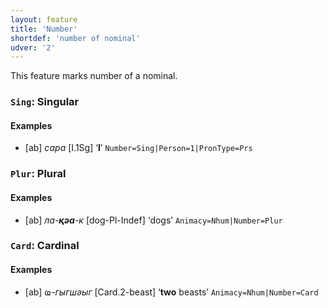 ```yaml
---
layout: feature
title: 'Number'
shortdef: 'number of nominal'
udver: '2'
---
```


This feature marks number of a nominal.

### <a name="Sing">`Sing`</a>: Singular

#### Examples

* [ab] _сара_ [I.1Sg] ‘<b>I</b>’ `Number=Sing|Person=1|PronType=Prs`

### <a name="Plur">`Plur`</a>: Plural

#### Examples

* [ab] _ла-<b>қәа</b>-к_ [dog-Pl-Indef] ‘dogs’ `Animacy=Nhum|Number=Plur`

### <a name="Card">`Card`</a>: Cardinal

#### Examples

* [ab] _ҩ-гыгшәыг_ [Card.2-beast] ‘<b>two</b> beasts’ `Animacy=Nhum|Number=Card`

<!-- Interlanguage links updated Ne 5. května 2024, 18:20:06 CEST -->
